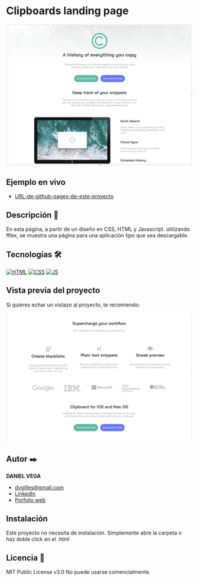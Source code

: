 # Clipboards landing page

![Imagen del proyecto](https://github.com/danielveg4/clipboard_landing_page/blob/main/Captura%20de%20Pantalla%202023-05-09%20a%20las%2017.55.52.png?raw=true)

## Ejemplo en vivo

- [URL-de-github-pages-de-este-proyecto](https://danielveg4.github.io/clipboard_landing_page/)

## Descripción 📑

En esta página, a partir de un diseño en CSS, HTML y Javascript. utilizando fflex, se muestra una página para una aplicación tipo que sea descargable.

## Tecnologías 🛠

<!-- Iconos sacados de: https://github.com/hendrasob/badges/blob/master/README.md y https://github.com/alexandresanlim/Badges4-README.md-Profile -->

[![HTML](https://img.shields.io/badge/HTML5-E34F26?style=for-the-badge&logo=html5&logoColor=white)](https://es.wikipedia.org/wiki/HTML5)
[![CSS](https://img.shields.io/badge/CSS3-1572B6?style=for-the-badge&logo=css3&logoColor=white)](https://es.wikipedia.org/wiki/CSS)
[![JS](https://img.shields.io/badge/JavaScript-F7DF1E?style=for-the-badge&logo=javascript&logoColor=black)](https://es.wikipedia.org/wiki/JavaScript)

## Vista previa del proyecto

Si quieres echar un vistazo al proyecto, te recomiendo:

![Captura del proyecto](https://github.com/danielveg4/clipboard_landing_page/blob/main/Captura%20de%20Pantalla%202023-05-09%20a%20las%2017.58.36.png?raw=true)

## Autor ✒️

**DANIEL VEGA**

- [dvgilles@gmail.com](dvgilles@gmail.com)
- [LinkedIn](https://www.linkedin.com/in/tu-url-de-linkedin/)
- [Porfolio web](https://tu-dominio.com/)

## Instalación

Este proyecto no necesita de instalación. Simplemente abre la carpeta o haz doble click en el .html

## Licencia 📄

MIT Public License v3.0
No puede usarse comencialmente.
